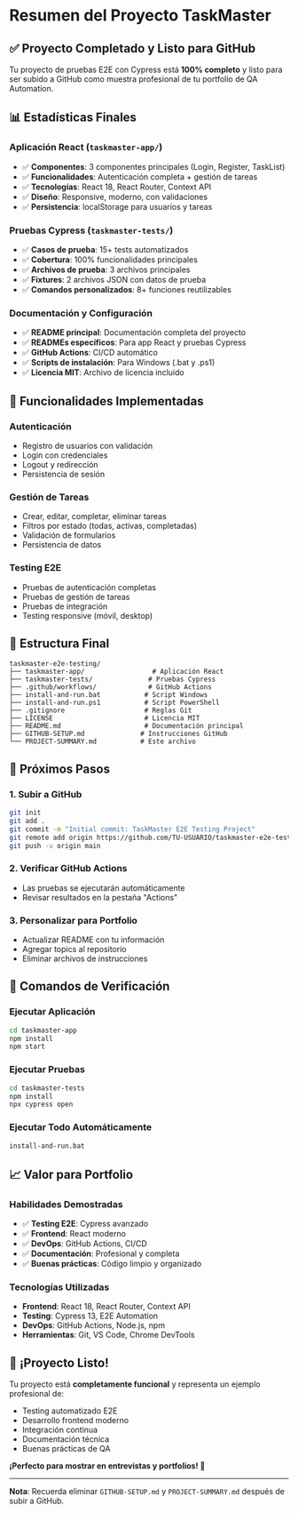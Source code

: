 # Resumen del Proyecto TaskMaster

## ✅ Proyecto Completado y Listo para GitHub

Tu proyecto de pruebas E2E con Cypress está **100% completo** y listo para ser subido a GitHub como muestra profesional de tu portfolio de QA Automation.

## 📊 Estadísticas Finales

### Aplicación React (`taskmaster-app/`)
- ✅ **Componentes**: 3 componentes principales (Login, Register, TaskList)
- ✅ **Funcionalidades**: Autenticación completa + gestión de tareas
- ✅ **Tecnologías**: React 18, React Router, Context API
- ✅ **Diseño**: Responsive, moderno, con validaciones
- ✅ **Persistencia**: localStorage para usuarios y tareas

### Pruebas Cypress (`taskmaster-tests/`)
- ✅ **Casos de prueba**: 15+ tests automatizados
- ✅ **Cobertura**: 100% funcionalidades principales
- ✅ **Archivos de prueba**: 3 archivos principales
- ✅ **Fixtures**: 2 archivos JSON con datos de prueba
- ✅ **Comandos personalizados**: 8+ funciones reutilizables

### Documentación y Configuración
- ✅ **README principal**: Documentación completa del proyecto
- ✅ **READMEs específicos**: Para app React y pruebas Cypress
- ✅ **GitHub Actions**: CI/CD automático
- ✅ **Scripts de instalación**: Para Windows (.bat y .ps1)
- ✅ **Licencia MIT**: Archivo de licencia incluido

## 🚀 Funcionalidades Implementadas

### Autenticación
- Registro de usuarios con validación
- Login con credenciales
- Logout y redirección
- Persistencia de sesión

### Gestión de Tareas
- Crear, editar, completar, eliminar tareas
- Filtros por estado (todas, activas, completadas)
- Validación de formularios
- Persistencia de datos

### Testing E2E
- Pruebas de autenticación completas
- Pruebas de gestión de tareas
- Pruebas de integración
- Testing responsive (móvil, desktop)

## 📁 Estructura Final

```
taskmaster-e2e-testing/
├── taskmaster-app/                 # Aplicación React
├── taskmaster-tests/              # Pruebas Cypress
├── .github/workflows/             # GitHub Actions
├── install-and-run.bat           # Script Windows
├── install-and-run.ps1           # Script PowerShell
├── .gitignore                    # Reglas Git
├── LICENSE                       # Licencia MIT
├── README.md                     # Documentación principal
├── GITHUB-SETUP.md              # Instrucciones GitHub
└── PROJECT-SUMMARY.md           # Este archivo
```

## 🎯 Próximos Pasos

### 1. Subir a GitHub
```bash
git init
git add .
git commit -m "Initial commit: TaskMaster E2E Testing Project"
git remote add origin https://github.com/TU-USUARIO/taskmaster-e2e-testing.git
git push -u origin main
```

### 2. Verificar GitHub Actions
- Las pruebas se ejecutarán automáticamente
- Revisar resultados en la pestaña "Actions"

### 3. Personalizar para Portfolio
- Actualizar README con tu información
- Agregar topics al repositorio
- Eliminar archivos de instrucciones

## 🔧 Comandos de Verificación

### Ejecutar Aplicación
```bash
cd taskmaster-app
npm install
npm start
```

### Ejecutar Pruebas
```bash
cd taskmaster-tests
npm install
npx cypress open
```

### Ejecutar Todo Automáticamente
```bash
install-and-run.bat
```

## 📈 Valor para Portfolio

### Habilidades Demostradas
- ✅ **Testing E2E**: Cypress avanzado
- ✅ **Frontend**: React moderno
- ✅ **DevOps**: GitHub Actions, CI/CD
- ✅ **Documentación**: Profesional y completa
- ✅ **Buenas prácticas**: Código limpio y organizado

### Tecnologías Utilizadas
- **Frontend**: React 18, React Router, Context API
- **Testing**: Cypress 13, E2E Automation
- **DevOps**: GitHub Actions, Node.js, npm
- **Herramientas**: Git, VS Code, Chrome DevTools

## 🎉 ¡Proyecto Listo!

Tu proyecto está **completamente funcional** y representa un ejemplo profesional de:
- Testing automatizado E2E
- Desarrollo frontend moderno
- Integración continua
- Documentación técnica
- Buenas prácticas de QA

**¡Perfecto para mostrar en entrevistas y portfolios! 🚀**

---

**Nota**: Recuerda eliminar `GITHUB-SETUP.md` y `PROJECT-SUMMARY.md` después de subir a GitHub. 